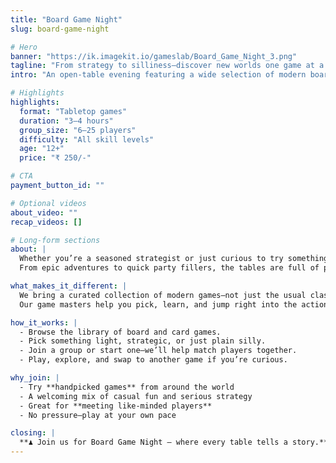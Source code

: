 ```yaml
---
title: "Board Game Night"
slug: board-game-night

# Hero
banner: "https://ik.imagekit.io/gameslab/Board_Game_Night_3.png"
tagline: "From strategy to silliness—discover new worlds one game at a time."
intro: "An open-table evening featuring a wide selection of modern board and card games for all moods."

# Highlights
highlights:
  format: "Tabletop games"
  duration: "3–4 hours"
  group_size: "6–25 players"
  difficulty: "All skill levels"
  age: "12+"
  price: "₹ 250/-"

# CTA
payment_button_id: ""

# Optional videos
about_video: ""   
recap_videos: []  

# Long-form sections
about: |
  Whether you’re a seasoned strategist or just curious to try something new, *Board Game Night* is for everyone.  
  From epic adventures to quick party fillers, the tables are full of possibilities.  

what_makes_it_different: |
  We bring a curated collection of modern games—not just the usual classics.  
  Our game masters help you pick, learn, and jump right into the action.  

how_it_works: |
  - Browse the library of board and card games.  
  - Pick something light, strategic, or just plain silly.  
  - Join a group or start one—we’ll help match players together.  
  - Play, explore, and swap to another game if you’re curious.  

why_join: |
  - Try **handpicked games** from around the world  
  - A welcoming mix of casual fun and serious strategy  
  - Great for **meeting like-minded players**  
  - No pressure—play at your own pace  

closing: |
  **♟️ Join us for Board Game Night — where every table tells a story.**
---
```

